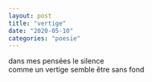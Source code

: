 ```yaml
---
layout: post
title: "vertige"
date: "2020-05-10"
categories: "poesie"
---
```


dans mes pensées le silence  
comme un vertige semble être sans fond

